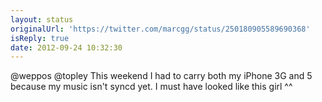 ```yaml
---
layout: status
originalUrl: 'https://twitter.com/marcgg/status/250180905589690368'
isReply: true
date: 2012-09-24 10:32:30
---
```


@weppos @topley This weekend I had to carry both my iPhone 3G and 5 because my music isn't syncd yet. I must have looked like this girl ^^
